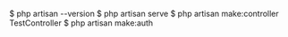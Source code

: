 $ php artisan --version
$ php artisan serve
$ php artisan make:controller TestController
$ php artisan make:auth
